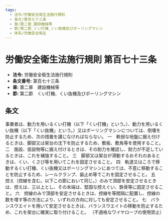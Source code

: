 ```yaml
---
tags:
  - 法令/労働安全衛生法施行規則
  - 条文/第百七十三条
  - 章/第二章_建設機械等
  - 節/第二節_くい打機_くい抜機及びボーリングマシン
  - 体系/労働安全衛生
---
```

# 労働安全衛生法施行規則 第百七十三条

- **法令:** 労働安全衛生法施行規則
- **条文番号:** 第百七十三条
- **章:** 第二章　建設機械等
- **節:** 第二節　くい打機、くい抜機及びボーリングマシン

## 条文
事業者は、動力を用いるくい打機（以下「くい打機」という。）、動力を用いるくい抜機（以下「くい抜機」という。）又はボーリングマシンについては、倒壊を防止するため、次の措置を講じなければならない。
一　軟弱な地盤に据え付けるときは、脚部又は架台の沈下を防止するため、敷板、敷角等を使用すること。
二　施設、仮設物等に据え付けるときは、その耐力を確認し、耐力が不足しているときは、これを補強すること。
三　脚部又は架台が滑動するおそれのあるときは、くい、くさび等を用いてこれを固定させること。
四　軌道又はころで移動するくい打機、くい抜機又はボーリングマシンにあつては、不意に移動することを防止するため、レールクランプ、歯止め等でこれを固定させること。
五　控え（控線を含む。以下この節において同じ。）のみで頂部を安定させるときは、控えは、三以上とし、その末端は、堅固な控えぐい、鉄骨等に固定させること。
六　控線のみで頂部を安定させるときは、控線を等間隔に配置し、控線の数を増す等の方法により、いずれの方向に対しても安定させること。
七　バランスウエイトを用いて安定させるときは、バランスウエイトの移動を防止するため、これを架台に確実に取り付けること。
（不適格なワイヤロープの使用禁止）

